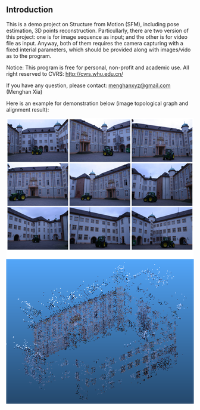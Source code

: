 ## Introduction

This is a demo project on Structure from Motion (SFM), including pose estimation, 3D points reconstruction. Particullarly, there 
are two version of this project: one is for image sequence as input; and the other is for video file as input. Anyway, both of them
requires the camera capturing with a fixed interial parameters, which should be provided along with images/vido as to the program.

Notice: This program is free for personal, non-profit and academic use.
All right reserved to CVRS: http://cvrs.whu.edu.cn/

If you have any question, please contact: menghanxyz@gmail.com (Menghan Xia)

Here is an example for demonstration below (image topological graph and alignment result): 

<img src="docs/demo.png" width="800px"/>
